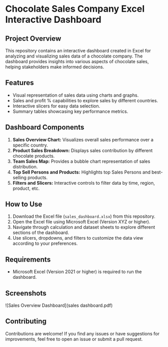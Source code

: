 # Chocolate Sales Company Excel Interactive Dashboard

## Project Overview

This repository contains an interactive dashboard created in Excel for analyzing and visualizing sales data of a chocolate company. The dashboard provides insights into various aspects of chocolate sales, helping stakeholders make informed decisions.

## Features

- Visual representation of sales data using charts and graphs.
- Sales and profit % capabilities to explore sales by different countries.
- Interactive slicers for easy data selection.
- Summary tables showcasing key performance metrics.

## Dashboard Components

1. **Sales Overview Chart:** Visualizes overall sales performance over a specific country.
2. **Product Sales Breakdown:** Displays sales contribution by different chocolate products.
3. **Team Sales Map:** Provides a bubble chart representation of sales distribution.
4. **Top Sell Persons and Products:** Highlights top Sales Persons and best-selling products.
5. **Filters and Slicers:** Interactive controls to filter data by time, region, product, etc.

## How to Use

1. Download the Excel file (`sales_dashboard.xlsx`) from this repository.
2. Open the Excel file using Microsoft Excel (Version XYZ or higher).
3. Navigate through calculation and dataset sheets to explore different sections of the dashboard.
4. Use slicers, dropdowns, and filters to customize the data view according to your preferences.

## Requirements

- Microsoft Excel (Version 2021 or higher) is required to run the dashboard.

## Screenshots

![Sales Overview Dashboard](sales dashboard.pdf)


## Contributing

Contributions are welcome! If you find any issues or have suggestions for improvements, feel free to open an issue or submit a pull request.




